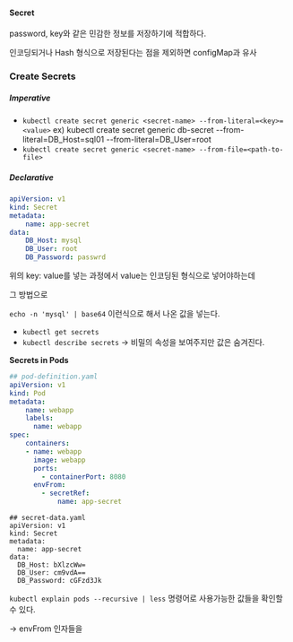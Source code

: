 #### Secret

password, key와 같은 민감한 정보를 저장하기에 적합하다.

인코딩되거나 Hash 형식으로 저장된다는 점을 제외하면 configMap과 유사

### Create Secrets

##### Imperative

* `kubectl create secret generic <secret-name> --from-literal=<key>=<value>`
  ex) kubectl create secret generic db-secret --from-literal=DB_Host=sql01 --from-literal=DB_User=root
* `kubectl create secret generic <secret-name> --from-file=<path-to-file>`

##### Declarative

```yaml
apiVersion: v1
kind: Secret
metadata:
	name: app-secret
data:
	DB_Host: mysql
	DB_User: root
	DB_Password: passwrd
```

위의 key: value를 넣는 과정에서 value는 인코딩된 형식으로 넣어야하는데

그 방법으로

`echo -n 'mysql' | base64` 이런식으로 해서 나온 값을 넣는다.

* `kubectl get secrets`
* `kubectl describe secrets` -> 비밀의 속성을 보여주지만 값은 숨겨진다.

**Secrets in Pods**

```yaml
## pod-definition.yaml
apiVersion: v1
kind: Pod
metadata:
	name: webapp
	labels:
	  name: webapp
spec:
	containers:
	- name: webapp
	  image: webapp
	  ports:
	    - containerPort: 8080
	  envFrom:
	    - secretRef:
	    	name: app-secret
```

```
## secret-data.yaml
apiVersion: v1
kind: Secret
metadata:
  name: app-secret
data:
  DB_Host: bXlzcWw=
  DB_User: cm9vdA==
  DB_Password: cGFzd3Jk
```



`kubectl explain pods --recursive | less` 명령어로 사용가능한 값들을 확인할 수 있다.

-> envFrom 인자들을 
